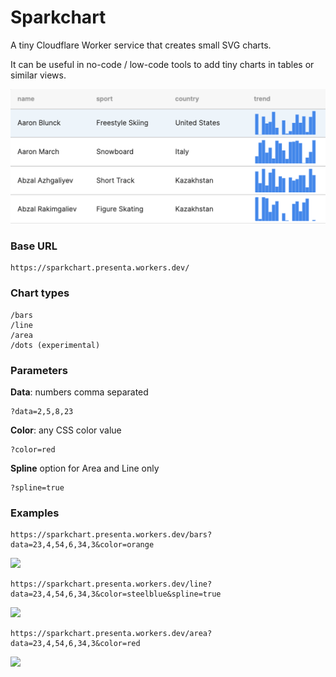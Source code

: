 # Sparkchart

A tiny Cloudflare Worker service that creates small SVG charts.

It can be useful in no-code / low-code tools to add tiny charts in tables or similar views.

![](table.png)

### Base URL

```
https://sparkchart.presenta.workers.dev/
```

### Chart types

```
/bars
/line
/area
/dots (experimental)
```

### Parameters

**Data**: numbers comma separated

```
?data=2,5,8,23
```

**Color**: any CSS color value

```
?color=red
```

**Spline** option for Area and Line only

```
?spline=true
```



### Examples

```
https://sparkchart.presenta.workers.dev/bars?data=23,4,54,6,34,3&color=orange
```

<img src="https://sparkchart.presenta.workers.dev/bars?data=23,4,54,6,34,3&color=orange" />

```
https://sparkchart.presenta.workers.dev/line?data=23,4,54,6,34,3&color=steelblue&spline=true
```

<img src="https://sparkchart.presenta.workers.dev/line?data=23,4,54,6,34,3&color=steelblue&spline=true" />

```
https://sparkchart.presenta.workers.dev/area?data=23,4,54,6,34,3&color=red
```

<img src="https://sparkchart.presenta.workers.dev/area?data=23,4,54,6,34,3&color=red" />
